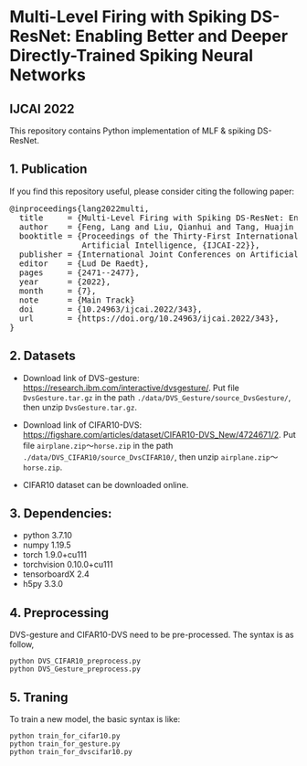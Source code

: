 # Multi-Level Firing with Spiking DS-ResNet: Enabling Better and Deeper Directly-Trained Spiking Neural Networks
## IJCAI 2022
This repository contains Python implementation of MLF & spiking DS-ResNet.

## 1. Publication
If you find this repository useful, please consider citing the following paper:

<pre>
@inproceedings{lang2022multi,
  title     = {Multi-Level Firing with Spiking DS-ResNet: Enabling Better and Deeper Directly-Trained Spiking Neural Networks},
  author    = {Feng, Lang and Liu, Qianhui and Tang, Huajin and Ma, De and Pan, Gang},
  booktitle = {Proceedings of the Thirty-First International Joint Conference on
               Artificial Intelligence, {IJCAI-22}},
  publisher = {International Joint Conferences on Artificial Intelligence Organization},
  editor    = {Lud De Raedt},
  pages     = {2471--2477},
  year      = {2022},
  month     = {7},
  note      = {Main Track}
  doi       = {10.24963/ijcai.2022/343},
  url       = {https://doi.org/10.24963/ijcai.2022/343},
}
</pre>


## 2. Datasets
* Download link of DVS-gesture: https://research.ibm.com/interactive/dvsgesture/.
Put file `DvsGesture.tar.gz` in the path `./data/DVS_Gesture/source_DvsGesture/`, then unzip `DvsGesture.tar.gz`.

* Download link of CIFAR10-DVS: https://figshare.com/articles/dataset/CIFAR10-DVS_New/4724671/2.
Put file `airplane.zip`～`horse.zip` in the path `./data/DVS_CIFAR10/source_DvsCIFAR10/`, then unzip `airplane.zip`～`horse.zip`.

* CIFAR10 dataset can be downloaded online.

## 3. Dependencies:
* python 3.7.10
* numpy 1.19.5
* torch 1.9.0+cu111
* torchvision 0.10.0+cu111
* tensorboardX 2.4
* h5py 3.3.0

## 4. Preprocessing
DVS-gesture and CIFAR10-DVS need to be pre-processed. The syntax is as follow,
```
python DVS_CIFAR10_preprocess.py
python DVS_Gesture_preprocess.py
```

## 5. Traning
To train a new model, the basic syntax is like:
```
python train_for_cifar10.py
python train_for_gesture.py
python train_for_dvscifar10.py
```

